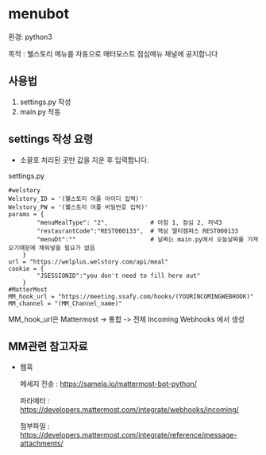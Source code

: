 # menubot


환경: python3

목적 : 웰스토리 메뉴를 자동으로 매터모스트 점심메뉴 채널에 공지합니다

## 사용법

1. settings.py 작성
2. main.py 작동

## settings 작성 요령


- 소괄호 처리된 곳만 값을 지운 후 입력합니다.

settings.py

    #welstory
    Welstory_ID = '(웰스토리 어플 아이디 입력)'
    Welstory_PW = '(웰스토리 어플 비밀번호 입력)'
    params = {
            "menuMealType": "2",            # 아침 1, 점심 2, 저녁3 
            "restaurantCode":"REST000133",  # 역삼 멀티캠퍼스 REST000133
            "menuDt":""                     # 날짜는 main.py에서 오늘날짜를 가져오기때문에 채워넣을 필요가 없음
        }
    url = "https://welplus.welstory.com/api/meal"
    cookie = {
            "JSESSIONID":"you don't need to fill here out"       
        }
    #MatterMost
    MM_hook_url = "https://meeting.ssafy.com/hooks/(YOURINCOMINGWEBHOOK)"
    MM_channel = "(MM_Channel_name)"

MM_hook_url은 Mattermost -> 통합 -> 전체 Incoming Webhooks 에서 생성


## MM관련 참고자료
- 웹훅

    메세지 전송 : https://samela.io/mattermost-bot-python/

    파라메터 : https://developers.mattermost.com/integrate/webhooks/incoming/

    첨부파일 : https://developers.mattermost.com/integrate/reference/message-attachments/
